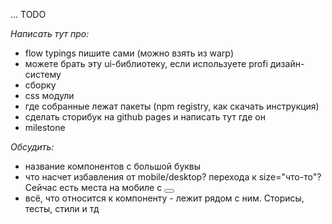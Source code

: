 ... TODO

_Написать тут про:_

- flow typings пишите сами (можно взять из warp)
- можете брать эту ui-библиотеку, если используете profi дизайн-систему
- сборку
- css модули
- где собранные лежат пакеты (npm registry, как скачать инструкция)
- сделать сторибук на github pages и написать тут где он
- milestone

_Обсудить:_
- название компонентов с большой буквы
- что насчет избавления от mobile/desktop? перехода к size="что-то"? Сейчас есть места на мобиле с <button desktop>
- всё, что относится к компоненту - лежит рядом с ним. Сторисы, тесты, стили и тд
